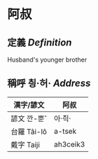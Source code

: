 # 阿叔
## 定義 _Definition_

Husband's younger brother

## 稱呼 칑·허· _Address_

漢字/諺文 | 阿叔
--- | ---
諺文 깐-뿐ˆ | 아·즥·
台羅 Tâi-lô | a-tsek
戴字 Taiji | ah3ceik3


